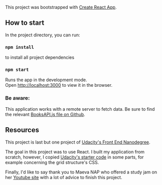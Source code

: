 This project was bootstrapped with [Create React App](https://github.com/facebook/create-react-app).

## How to start

In the project directory, you can run:

### `npm install`

to install all project dependencies

### `npm start`

Runs the app in the development mode.<br>
Open [http://localhost:3000](http://localhost:3000) to view it in the browser.

### Be aware:
This application works with a remote server to fetch data. Be sure to find the relevant [BooksAPI.js file on Github](https://github.com/udacity/reactnd-project-myreads-starter/blob/master/src/BooksAPI.js).

## Resources

This project is last but one project of [Udacity's Front End Nanodegree](https://eu.udacity.com/course/front-end-web-developer-nanodegree--nd001).

The goal in this project was to use React. I built my application from scratch, however, I copied [Udacity's starter code](https://github.com/udacity/reactnd-project-myreads-starter) in some parts, for example concerning the grid structure's CSS.

Finally, I'd like to say thank you to Maeva NAP who offered a study jam on her [Youtube site](https://www.youtube.com/watch?v=i6L2jLHV9j8) with a lot of advice to finish this project.